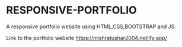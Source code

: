 # RESPONSIVE-PORTFOLIO
A responsive portfolio website using HTML,CSS,BOOTSTRAP and JS.


Link to the portfolio website
https://mishratushar2004.netlify.app/
